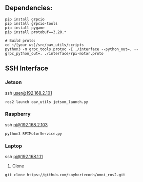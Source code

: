 ## Dependencies:
```Shell
pip install grpcio
pip install grpcio-tools
pip install pygame
pip install protobuf==3.20.*

# Build proto:
cd ~/[your ws]/src/oav_utils/scripts
python3 -m grpc_tools.protoc -I ./interface --python_out=. --grpc_python_out=. ./interface/rpi-motor.proto
```

## SSH Interface
### Jetson
ssh user@192.168.2.101
```Shell
ros2 launch oav_utils jetson_launch.py
```

### Raspberry
ssh pi@192.168.2.103
```Shell
python3 RPIMotorService.py
```

### Laptop
ssh pi@192.168.1.11

1. Clone
```Shell
git clone https://github.com/soyhorteconh/omni_ros2.git
```
